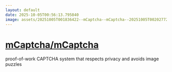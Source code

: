 ```yaml
---
layout: default
date: 2025-10-05T00:56:13.795840
image: assets/20251005T001836422--mCaptcha--mCaptcha--20251005T002027729--cropped.png
---
```


# [mCaptcha/mCaptcha](https://github.com/mCaptcha/mCaptcha)

proof-of-work CAPTCHA system that respects privacy and avoids image puzzles
